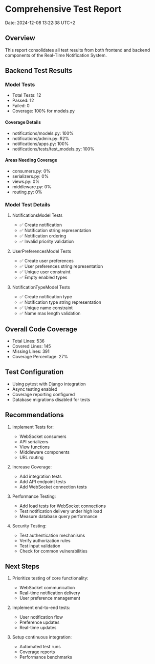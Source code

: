 # Comprehensive Test Report
Date: 2024-12-08 13:22:38 UTC+2

## Overview
This report consolidates all test results from both frontend and backend components of the Real-Time Notification System.

## Backend Test Results

### Model Tests
- Total Tests: 12
- Passed: 12
- Failed: 0
- Coverage: 100% for models.py

#### Coverage Details
- notifications/models.py: 100%
- notifications/admin.py: 92%
- notifications/apps.py: 100%
- notifications/tests/test_models.py: 100%

#### Areas Needing Coverage
- consumers.py: 0%
- serializers.py: 0%
- views.py: 0%
- middleware.py: 0%
- routing.py: 0%

### Model Test Details
1. NotificationsModel Tests
   - ✅ Create notification
   - ✅ Notification string representation
   - ✅ Notification ordering
   - ✅ Invalid priority validation

2. UserPreferencesModel Tests
   - ✅ Create user preferences
   - ✅ User preferences string representation
   - ✅ Unique user constraint
   - ✅ Empty enabled types

3. NotificationTypeModel Tests
   - ✅ Create notification type
   - ✅ Notification type string representation
   - ✅ Unique name constraint
   - ✅ Name max length validation

## Overall Code Coverage
- Total Lines: 536
- Covered Lines: 145
- Missing Lines: 391
- Coverage Percentage: 27%

## Test Configuration
- Using pytest with Django integration
- Async testing enabled
- Coverage reporting configured
- Database migrations disabled for tests

## Recommendations
1. Implement Tests for:
   - WebSocket consumers
   - API serializers
   - View functions
   - Middleware components
   - URL routing

2. Increase Coverage:
   - Add integration tests
   - Add API endpoint tests
   - Add WebSocket connection tests

3. Performance Testing:
   - Add load tests for WebSocket connections
   - Test notification delivery under high load
   - Measure database query performance

4. Security Testing:
   - Test authentication mechanisms
   - Verify authorization rules
   - Test input validation
   - Check for common vulnerabilities

## Next Steps
1. Prioritize testing of core functionality:
   - WebSocket communication
   - Real-time notification delivery
   - User preference management

2. Implement end-to-end tests:
   - User notification flow
   - Preference updates
   - Real-time updates

3. Setup continuous integration:
   - Automated test runs
   - Coverage reports
   - Performance benchmarks
